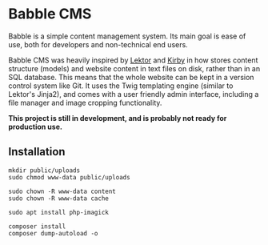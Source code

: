 # Babble CMS
Babble is a simple content management system. Its main goal is ease of use, 
both for developers and non-technical end users.

Babble CMS was heavily inspired by [Lektor](https://www.getlektor.com/)
and [Kirby](https://getkirby.com/) in how stores content structure (models) and
website content in text files on disk, rather than in an SQL database. This means
that the whole website can be kept in a version control system like Git. It uses
the Twig templating engine (similar to Lektor's Jinja2), and comes with a user
friendly admin interface, including a file manager and image cropping functionality.

**This project is still in development, and is probably not ready for production use.**

## Installation
```
mkdir public/uploads
sudo chmod www-data public/uploads

sudo chown -R www-data content
sudo chown -R www-data cache

sudo apt install php-imagick

composer install
composer dump-autoload -o
```
